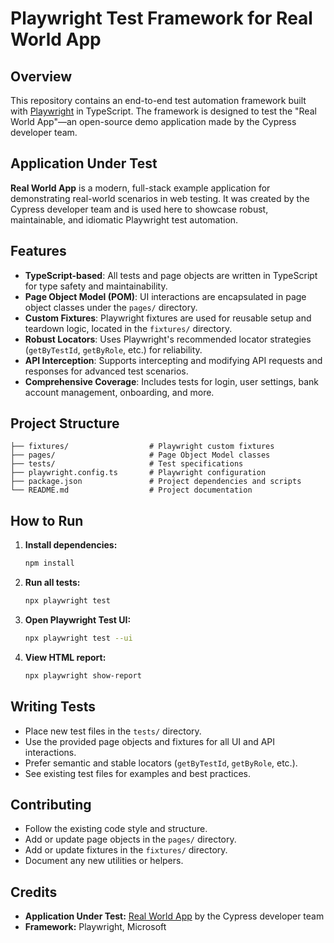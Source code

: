 # Playwright Test Framework for Real World App

## Overview
This repository contains an end-to-end test automation framework built with [Playwright](https://playwright.dev/) in TypeScript. The framework is designed to test the "Real World App"—an open-source demo application made by the Cypress developer team.

## Application Under Test
**Real World App** is a modern, full-stack example application for demonstrating real-world scenarios in web testing. It was created by the Cypress developer team and is used here to showcase robust, maintainable, and idiomatic Playwright test automation.

## Features
- **TypeScript-based**: All tests and page objects are written in TypeScript for type safety and maintainability.
- **Page Object Model (POM)**: UI interactions are encapsulated in page object classes under the `pages/` directory.
- **Custom Fixtures**: Playwright fixtures are used for reusable setup and teardown logic, located in the `fixtures/` directory.
- **Robust Locators**: Uses Playwright's recommended locator strategies (`getByTestId`, `getByRole`, etc.) for reliability.
- **API Interception**: Supports intercepting and modifying API requests and responses for advanced test scenarios.
- **Comprehensive Coverage**: Includes tests for login, user settings, bank account management, onboarding, and more.

## Project Structure
```
├── fixtures/                  # Playwright custom fixtures
├── pages/                     # Page Object Model classes
├── tests/                     # Test specifications
├── playwright.config.ts       # Playwright configuration
├── package.json               # Project dependencies and scripts
└── README.md                  # Project documentation
```

## How to Run
1. **Install dependencies:**
   ```bash
   npm install
   ```
2. **Run all tests:**
   ```bash
   npx playwright test
   ```
3. **Open Playwright Test UI:**
   ```bash
   npx playwright test --ui
   ```
4. **View HTML report:**
   ```bash
   npx playwright show-report
   ```

## Writing Tests
- Place new test files in the `tests/` directory.
- Use the provided page objects and fixtures for all UI and API interactions.
- Prefer semantic and stable locators (`getByTestId`, `getByRole`, etc.).
- See existing test files for examples and best practices.

## Contributing
- Follow the existing code style and structure.
- Add or update page objects in the `pages/` directory.
- Add or update fixtures in the `fixtures/` directory.
- Document any new utilities or helpers.

## Credits
- **Application Under Test:** [Real World App](https://github.com/cypress-io/cypress-realworld-app) by the Cypress developer team
- **Framework:** Playwright, Microsoft
